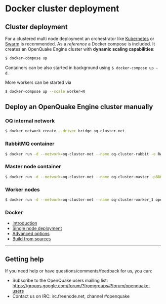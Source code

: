 # Docker cluster deployment

## Cluster deployment

For a clustered multi node deployment an orchestrator like [Kubernetes](https://kubernetes.io/) or [Swarm](https://docs.docker.com/engine/swarm/) is recommended.
As a _reference_ a Docker compose is included. It creates an OpenQuake Engine cluster with **dynamic scaling capabilities**:

```bash
$ docker-compose up
```

Containers can be also started in background using `$ docker-compose up -d`.

More workers can be started via

```bash
$ docker-compose up --scale worker=N
```


## Deploy an OpenQuake Engine cluster manually

### OQ internal network

```bash
$ docker network create --driver bridge oq-cluster-net
```

### RabbitMQ container

```bash
$ docker run -d --network=oq-cluster-net --name oq-cluster-rabbit -e RABBITMQ_DEFAULT_VHOST=openquake -e RABBITMQ_DEFAULT_USER=openquake -e RABBITMQ_DEFAULT_PASS=openquake rabbitmq:3
```

### Master node container

```bash
$ docker run -d --network=oq-cluster-net --name oq-cluster-master -p8800:8800 openquake/engine-master
```

### Worker nodes

```bash
$ docker run -d --network=oq-cluster-net --name oq-cluster-worker_1 openquake/engine-worker
```

### Docker

- [Introduction](../installing/docker.md)
- [Single node deployment](single.md)
- [Advanced options](advanced.md)
- [Build from sources](https://github.com/gem/oq-builders/tree/master/oq-docker#build-openquake-docker-images)

***

## Getting help
If you need help or have questions/comments/feedback for us, you can:
  * Subscribe to the OpenQuake users mailing list: https://groups.google.com/forum/?fromgroups#!forum/openquake-users
  * Contact us on IRC: irc.freenode.net, channel #openquake

